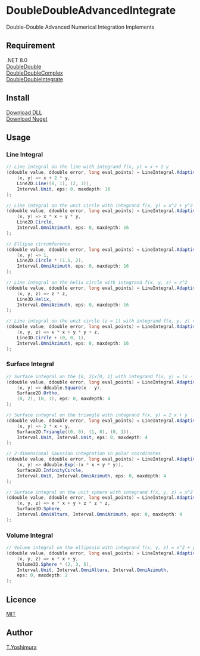 # DoubleDoubleAdvancedIntegrate
 Double-Double Advanced Numerical Integration Implements 

## Requirement
.NET 8.0  
[DoubleDouble](https://github.com/tk-yoshimura/DoubleDouble)  
[DoubleDoubleComplex](https://github.com/tk-yoshimura/DoubleDoubleComplex)  
[DoubleDoubleIntegrate](https://github.com/tk-yoshimura/DoubleDoubleIntegrate)  

## Install

[Download DLL](https://github.com/tk-yoshimura/DoubleDoubleAdvancedIntegrate/releases)  
[Download Nuget](https://www.nuget.org/packages/tyoshimura.doubledouble.advancedintegrate/)  

## Usage

### Line Integral

```csharp
// Line integral on the line with integrand f(x, y) = x + 2 y
(ddouble value, ddouble error, long eval_points) = LineIntegral.AdaptiveIntegrate(
    (x, y) => x + 2 * y,
    Line2D.Line((0, 1), (2, 3)),
    Interval.Unit, eps: 0, maxdepth: 16
);
```

```csharp
// Line integral on the unit circle with integrand f(x, y) = x^2 + y^2
(ddouble value, ddouble error, long eval_points) = LineIntegral.AdaptiveIntegrate(
    (x, y) => x * x + y * y,
    Line2D.Circle,
    Interval.OmniAzimuth, eps: 0, maxdepth: 16
);
```

```csharp
// Ellipse circumference
(ddouble value, ddouble error, long eval_points) = LineIntegral.AdaptiveIntegrate(
    (x, y) => 1,
    Line2D.Circle * (1.5, 2),
    Interval.OmniAzimuth, eps: 0, maxdepth: 16
);
```

```csharp
// Line integral on the helix circle with integrand f(x, y, z) = z^2
(ddouble value, ddouble error, long eval_points) = LineIntegral.AdaptiveIntegrate(
    (x, y, z) => z * z,
    Line3D.Helix,
    Interval.OmniAzimuth, eps: 0, maxdepth: 16
);
```

```csharp
// Line integral on the unit circle (z = 1) with integrand f(x, y, z) = x^2 + y^2 + z
(ddouble value, ddouble error, long eval_points) = LineIntegral.AdaptiveIntegrate(
    (x, y, z) => x * x + y * y + z,
    Line3D.Circle + (0, 0, 1),
    Interval.OmniAzimuth, eps: 0, maxdepth: 16
);
```

### Surface Integral
```csharp
// Surface integral on the [0, 2]x[0, 1] with integrand f(x, y) = (x - y)^2
(ddouble value, ddouble error, long eval_points) = LineIntegral.AdaptiveIntegrate(
    (x, y) => ddouble.Square(x - y),
	Surface2D.Ortho,
	(0, 2), (0, 1), eps: 0, maxdepth: 4
);
```

```csharp
// Surface integral on the triangle with integrand f(x, y) = 2 x + y
(ddouble value, ddouble error, long eval_points) = LineIntegral.AdaptiveIntegrate(
    (x, y) => 2 * x + y,
    Surface2D.Triangle((0, 0), (1, 0), (0, 1)),
    Interval.Unit, Interval.Unit, eps: 0, maxdepth: 4
);
```

```csharp
// 2-dimensional Gaussian integration in polar coordinates
(ddouble value, ddouble error, long eval_points) = LineIntegral.AdaptiveIntegrate(
    (x, y) => ddouble.Exp(-(x * x + y * y)),
    Surface2D.InfinityCircle,
    Interval.Unit, Interval.OmniAzimuth, eps: 0, maxdepth: 4
);
```

```csharp
// Surface integral on the unit sphere with integrand f(x, y, z) = x^2 + y + z^3
(ddouble value, ddouble error, long eval_points) = LineIntegral.AdaptiveIntegrate(
    (x, y, z) => x * x + y + z * z * z,
    Surface3D.Sphere,
    Interval.OmniAltura, Interval.OmniAzimuth, eps: 0, maxdepth: 4
);
```

### Volume Integral
```csharp
// Volume integral on the ellipsoid with integrand f(x, y, z) = x^2 + y
(ddouble value, ddouble error, long eval_points) = LineIntegral.AdaptiveIntegrate(
    (x, y, z) => x * x + y,
    Volume3D.Sphere * (2, 3, 5),
    Interval.Unit, Interval.OmniAltura, Interval.OmniAzimuth,
    eps: 0, maxdepth: 2
);
```

## Licence
[MIT](https://github.com/tk-yoshimura/DoubleDoubleAdvancedIntegrate/blob/main/LICENSE)

## Author

[T.Yoshimura](https://github.com/tk-yoshimura)
